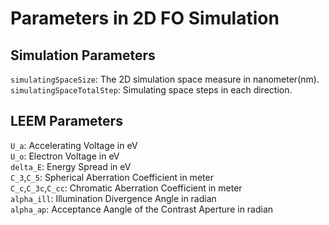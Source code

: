# Parameters in 2D FO Simulation

## Simulation Parameters
`simulatingSpaceSize`: The 2D simulation space measure in nanometer(nm).  
`simulatingSpaceTotalStep`: Simulating space steps in each direction.  

## LEEM Parameters
`U_a`: Accelerating Voltage in eV  
`U_o`: Electron Voltage in eV  
`delta_E`: Energy Spread in eV  
`C_3`,`C_5`: Spherical Aberration Coefficient in meter   
`C_c`,`C_3c`,`C_cc`: Chromatic Aberration Coefficient in meter  
`alpha_ill`: Illumination Divergence Angle in radian  
`alpha_ap`: Acceptance Aangle of the Contrast Aperture in radian  
